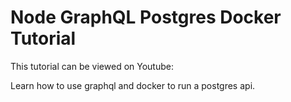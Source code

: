 # Node GraphQL Postgres Docker Tutorial

This tutorial can be viewed on Youtube:

Learn how to use graphql and docker to run a postgres api.

